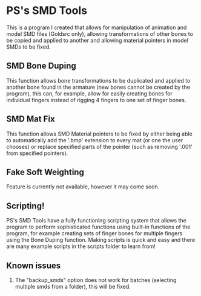 # PS's SMD Tools
This is a program I created that allows for manipulation of animation and model SMD files (Goldsrc only), allowing transformations of other bones to be copied and applied to another and allowing material pointers in model SMDs to be fixed.
## SMD Bone Duping
This function allows bone transformations to be duplicated and applied to another bone found in the armature (new bones cannot be created by the program), this can, for example, allow for easily creating bones for individual fingers instead of rigging 4 fingers to one set of finger bones.
## SMD Mat Fix
This function allows SMD Material pointers to be fixed by either being able to automatically add the '.bmp' extension to every mat (or one the user chooses) or replace specified parts of the pointer (such as removing '.001' from specified pointers).
## Fake Soft Weighting
Feature is currently not available, however it may come soon.
## Scripting!
PS's SMD Tools have a fully functioning scripting system that allows the program to perform sophisticated functions using built-in functions of the program, for example creating sets of finger bones for multiple fingers using the Bone Duping function. Making scripts is quick and easy and there are many example scripts in the scripts folder to learn from!
## Known issues
1. The "backup_smds" option does not work for batches (selecting multiple smds from a folder), this will be fixed.